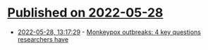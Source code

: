 # [Published on 2022-05-28](index.md)

* [2022-05-28, 13:17:29](https://news.ycombinator.com/item?id=31540107) - [Monkeypox outbreaks: 4 key questions researchers have](https://www.nature.com/articles/d41586-022-01493-6)

